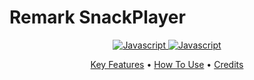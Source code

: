 # Remark SnackPlayer


<p align="center">

  <a href="https://dev-to-uploads.s3.amazonaws.com/i/2xg59r17v72yvqfb3wu5.jpg">
    <img src="https://forthebadge.com/images/badges/built-with-love.svg"
         alt="Javascript">
  </a>

  <a href="https://dev-to-uploads.s3.amazonaws.com/i/2xg59r17v72yvqfb3wu5.jpg">
    <img src="https://forthebadge.com/images/badges/made-with-javascript.svg"
         alt="Javascript">
  </a>
  
</p>

<p align="center">
  <a href="#key-features">Key Features</a> •
  <a href="#howto">How To Use</a> •
  <a href="#credits">Credits</a>
</p>
